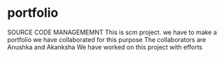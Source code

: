 # portfolio
SOURCE CODE MANAGEMEMNT
This is scm project.
we have to make a portfolio
we have collaborated for this purpose 
The collaborators are Anushka and Akanksha
We have worked on this project with efforts
